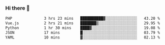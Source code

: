 ### Hi there 👋

<!--START_SECTION:waka-->

```txt
PHP              3 hrs 23 mins   ██████████▓░░░░░░░░░░░░░░   43.20 %
Vue.js           2 hrs 21 mins   ███████▒░░░░░░░░░░░░░░░░░   29.95 %
Python           1 hr 30 mins    ████▓░░░░░░░░░░░░░░░░░░░░   19.08 %
JSON             17 mins         █░░░░░░░░░░░░░░░░░░░░░░░░   03.79 %
YAML             10 mins         ▓░░░░░░░░░░░░░░░░░░░░░░░░   02.13 %
```

<!--END_SECTION:waka-->

<!--
**Jonas-VanHaeken/Jonas-VanHaeken** is a ✨ _special_ ✨ repository because its `README.md` (this file) appears on your GitHub profile.

Here are some ideas to get you started:

- 🔭 I’m currently working on ...
- 🌱 I’m currently learning ...
- 👯 I’m looking to collaborate on ...
- 🤔 I’m looking for help with ...
- 💬 Ask me about ...
- 📫 How to reach me: ...
- 😄 Pronouns: ...
- ⚡ Fun fact: ...
-->
